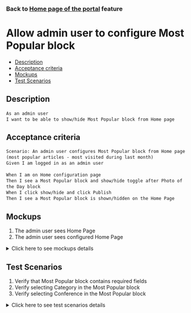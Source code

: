 ### Back to [Home page of the portal](../../) feature

# Allow admin user to configure Most Popular block

- [Description](#description)
- [Acceptance criteria](#acceptance-criteria)
- [Mockups](#mockups)
- [Test Scenarios](#test-scenarios)

## Description

    As an admin user
    I want to be able to show/hide Most Popular block from Home page

## Acceptance criteria

    Scenario: An admin user configures Most Popular block from Home page
    (most popular articles - most visited during last month)
    Given I am logged in as an admin user

    When I am on Home configuration page
    Then I see a Most Popular block and show/hide toggle after Photo of the Day block
    When I click show/hide and click Publish
    Then I see a Most Popular block is shown/hidden on the Home Page

## Mockups

1. The admin user sees Home Page 
2. The admin user sees configured Home Page

<details>
  <summary>Click here to see mockups details</summary>

**1. The admin user sees Home Page:**

![Home Page](/products/sport_news_portal/web_application_features/home_page/images/home_page_admin_side_empty.png)

**2. The admin user sees configured Home Page:**

![Home Page](/products/sport_news_portal/web_application_features/home_page/images/home_page_admin_side.png)

</details>

## Test Scenarios

1. Verify that Most Popular block contains required fields
2. Verify selecting Category in the Most Popular block
3. Verify selecting Conference in the Most Popular block

<details>
  <summary>Click here to see test scenarios details</summary>

### **#1. Verify that Most Popular block contains required fields**

|#|Steps|Expected Result
------|-------|----------
|1|Go to Sport News site|
|2|Log into your admin account|
|3|Verify the Most Popular block fields|Most Popular block contains next fields:<br> - Category - contains a list of all sport categories<br> - Conference - contains a list of all conferences<br> - Team - contains a list of all teams

### **#2. Verify selecting Category in the Most Popular block**

|#|Steps|Expected Result
------|-------|----------
|1|Go to Sport News site|
|2|Log into your admin account|
|3|Verify the Most Popular block fields|
|4|Сhose sport category|
|5|Verify if conference dropdown is updated|Category dropdown is updated with conferences from a selected Category

### **#3. Verify selecting Conference in the Most Popular block**

|#|Steps|Expected Result
------|-------|----------
|1|Go to Sport News site|
|2|Log into your admin account|
|3|Verify the Most Popular block fields|
|4|Сhose Conference|
|5|Verify if conference dropdown is updated|Team dropdown is updated with teams related to a selected Conference

</details>

